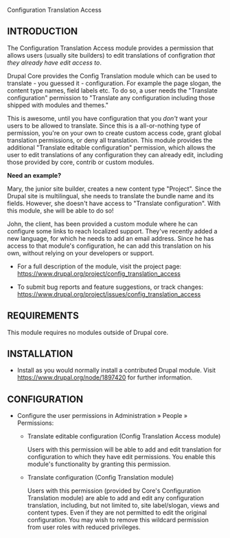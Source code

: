 Configuration Translation Access

INTRODUCTION
------------

The Configuration Translation Access module provides a permission that allows 
users (usually site builders) to edit translations of configration *that they 
already have edit access to*.

Drupal Core provides the Config Translation module which can be used to 
translate - you guessed it - configuration. For example the page slogan, the 
content type names, field labels etc. To do so, a user needs the "Translate 
configuration" permission to "Translate any configuration including those 
shipped with modules and themes."

This is awesome, until you have configuration that you *don't* want your users 
to be allowed to translate. Since this is a all-or-nothing type of permission, 
you're on your own to create custom access code, grant global translation 
permissions, or deny all translation. This module provides the additional 
"Translate editable configuration" permission, which allows the user to edit 
translations of any configuration they can already edit, including those 
provided by core, contrib or custom modules.

**Need an example?**

Mary, the junior site builder, creates a new content type "Project". Since the 
Drupal site is multilingual, she needs to translate the bundle name and its 
fields. However, she doesn't have access to "Translate configuration". 
With this module, she will be able to do so!

John, the client, has been provided a custom module where he can configure some 
links to reach localized support. They've recently added a new language, for 
which he needs to add an email address. Since he has access to that module's 
configuration, he can add this translation on his own, without relying on your 
developers or support.

 * For a full description of the module, visit the project page:
   https://www.drupal.org/project/config_translation_access

 * To submit bug reports and feature suggestions, or track changes:
   https://www.drupal.org/project/issues/config_translation_access


REQUIREMENTS
------------

This module requires no modules outside of Drupal core.

INSTALLATION
------------

 * Install as you would normally install a contributed Drupal module. Visit
   https://www.drupal.org/node/1897420 for further information.

CONFIGURATION
-------------
 
 * Configure the user permissions in Administration » People » Permissions:

   - Translate editable configuration (Config Translation Access module)

     Users with this permission will be able to add and edit translation for 
     configuration to which they have edit permissions.
     You enable this module's functionality by granting this permission. 


   - Translate configuration (Config Translation module)

     Users with this permission (provided by Core's Configuration Translation 
     module) are able to add and edit any configuration translation, including,
     but not limited to, site label/slogan, views and content types. Even if 
     they are not permitted to edit the original configuration. 
     You may wish to remove this wildcard permission from user roles with 
     reduced privileges.
